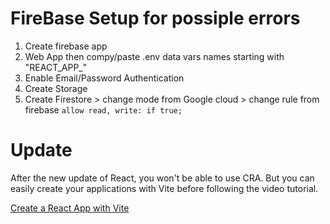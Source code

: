 # FireBase Setup for possiple errors
1. Create firebase app
2. Web App then compy/paste .env data vars names starting with "REACT_APP_"
3. Enable Email/Password Authentication
4. Create Storage
5. Create Firestore > change mode from Google cloud > change rule from firebase `allow read, write: if true;`

# Update

After the new update of React, you won't be able to use CRA. But you can easily create your applications with Vite before following the video tutorial.

[Create a React App with Vite](https://github.com/safak/youtube23/tree/react-mini)
